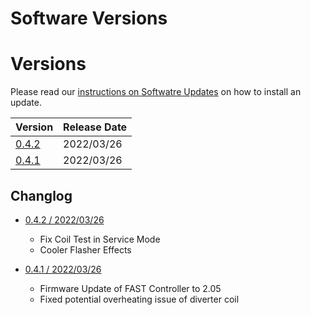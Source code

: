 # Software Versions

# Versions

Please read our [instructions on Softwatre Updates](software_updates.md) on how to install an update.

| Version                                                              | Release Date   |
| -------------------------------------------------------------------- | -------------- |
| [0.4.2](https://images.the-forgotten-tales.com/totan_0.4.2.image)    | 2022/03/26     |
| [0.4.1](https://images.the-forgotten-tales.com/totan_0.4.1.image)    | 2022/03/26     |

## Changlog

 * [0.4.2 / 2022/03/26](https://images.the-forgotten-tales.com/totan_0.4.2.image)
   * Fix Coil Test in Service Mode
   * Cooler Flasher Effects

 * [0.4.1 / 2022/03/26](https://images.the-forgotten-tales.com/totan_0.4.1.image)
   * Firmware Update of FAST Controller to 2.05
   * Fixed potential overheating issue of diverter coil

